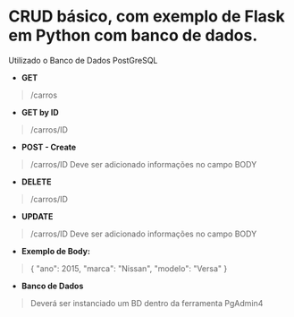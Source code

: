 # CRUD básico, com exemplo de Flask em Python com banco de dados. 

Utilizado o Banco de Dados PostGreSQL

* **GET**
> /carros

* **GET by ID**
> /carros/ID

* **POST - Create**
> /carros/ID
> Deve ser adicionado informações no campo BODY

* **DELETE**
> /carros/ID

* **UPDATE**

> /carros/ID
> Deve ser adicionado informações no campo BODY

* **Exemplo de Body:**

>{
>    "ano": 2015,
>    "marca": "Nissan",
>    "modelo": "Versa"
>}

* **Banco de Dados**
> Deverá ser instanciado um BD dentro da ferramenta PgAdmin4
